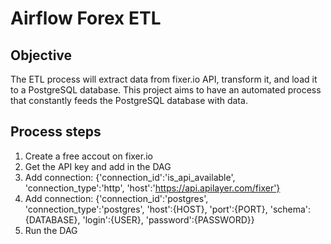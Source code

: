 # Airflow Forex ETL

## Objective

The ETL process will extract data from fixer.io API, transform it, and load it to a PostgreSQL database. This project aims to have an automated process that constantly feeds the PostgreSQL database with data.

## Process steps

1. Create a free accout on fixer.io
2. Get the API key and add in the DAG
3. Add connection: {'connection_id':'is_api_available', 'connection_type':'http', 'host':'https://api.apilayer.com/fixer'}
4. Add connection: {'connection_id':'postgres', 'connection_type':'postgres', 'host':{HOST}, 'port':{PORT}, 'schema':{DATABASE}, 'login':{USER}, 'password':{PASSWORD}}
5. Run the DAG